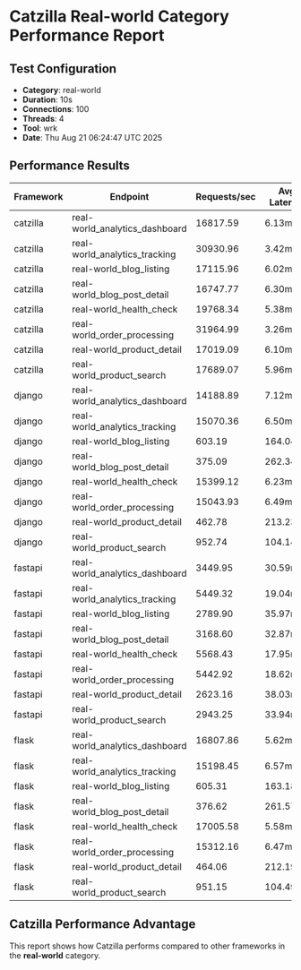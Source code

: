 # Catzilla Real-world Category Performance Report

## Test Configuration
- **Category**: real-world
- **Duration**: 10s
- **Connections**: 100
- **Threads**: 4
- **Tool**: wrk
- **Date**: Thu Aug 21 06:24:47 UTC 2025

## Performance Results

| Framework | Endpoint | Requests/sec | Avg Latency | 99% Latency |
|-----------|----------|--------------|-------------|-------------|
| catzilla | real-world_analytics_dashboard | 16817.59 | 6.13ms | 20.76ms |
| catzilla | real-world_analytics_tracking | 30930.96 | 3.42ms | 15.40ms |
| catzilla | real-world_blog_listing | 17115.96 | 6.02ms | 19.13ms |
| catzilla | real-world_blog_post_detail | 16747.77 | 6.30ms | 22.84ms |
| catzilla | real-world_health_check | 19768.34 | 5.38ms | 23.05ms |
| catzilla | real-world_order_processing | 31964.99 | 3.26ms | 12.51ms |
| catzilla | real-world_product_detail | 17019.09 | 6.10ms | 20.58ms |
| catzilla | real-world_product_search | 17689.07 | 5.96ms | 22.02ms |
| django | real-world_analytics_dashboard | 14188.89 | 7.12ms | 21.10ms |
| django | real-world_analytics_tracking | 15070.36 | 6.50ms | 19.20ms |
| django | real-world_blog_listing | 603.19 | 164.04ms | 184.74ms |
| django | real-world_blog_post_detail | 375.09 | 262.34ms | 281.81ms |
| django | real-world_health_check | 15399.12 | 6.23ms | 18.96ms |
| django | real-world_order_processing | 15043.93 | 6.49ms | 19.16ms |
| django | real-world_product_detail | 462.78 | 213.23ms | 229.63ms |
| django | real-world_product_search | 952.74 | 104.14ms | 129.36ms |
| fastapi | real-world_analytics_dashboard | 3449.95 | 30.59ms | 93.55ms |
| fastapi | real-world_analytics_tracking | 5449.32 | 19.04ms | 65.14ms |
| fastapi | real-world_blog_listing | 2789.90 | 35.97ms | 82.84ms |
| fastapi | real-world_blog_post_detail | 3168.60 | 32.87ms | 93.07ms |
| fastapi | real-world_health_check | 5568.43 | 17.95ms | 35.37ms |
| fastapi | real-world_order_processing | 5442.92 | 18.62ms | 50.60ms |
| fastapi | real-world_product_detail | 2623.16 | 38.03ms | 69.01ms |
| fastapi | real-world_product_search | 2943.25 | 33.94ms | 65.94ms |
| flask | real-world_analytics_dashboard | 16807.86 | 5.62ms | 5.62ms |
| flask | real-world_analytics_tracking | 15198.45 | 6.57ms | 19.24ms |
| flask | real-world_blog_listing | 605.31 | 163.18ms | 191.35ms |
| flask | real-world_blog_post_detail | 376.62 | 261.57ms | 279.39ms |
| flask | real-world_health_check | 17005.58 | 5.58ms | 18.83ms |
| flask | real-world_order_processing | 15312.16 | 6.47ms | 17.71ms |
| flask | real-world_product_detail | 464.06 | 212.19ms | 243.92ms |
| flask | real-world_product_search | 951.15 | 104.49ms | 133.15ms |

## Catzilla Performance Advantage

This report shows how Catzilla performs compared to other frameworks in the **real-world** category.
